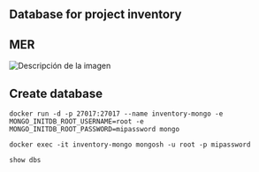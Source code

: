## Database for project inventory


## MER
<image src="public/preview.jpeg" alt="Descripción de la imagen">

## Create database
```docker
docker run -d -p 27017:27017 --name inventory-mongo -e MONGO_INITDB_ROOT_USERNAME=root -e MONGO_INITDB_ROOT_PASSWORD=mipassword mongo 
```

```Docker
docker exec -it inventory-mongo mongosh -u root -p mipassword
``` 

```mongodb
show dbs
``` 
